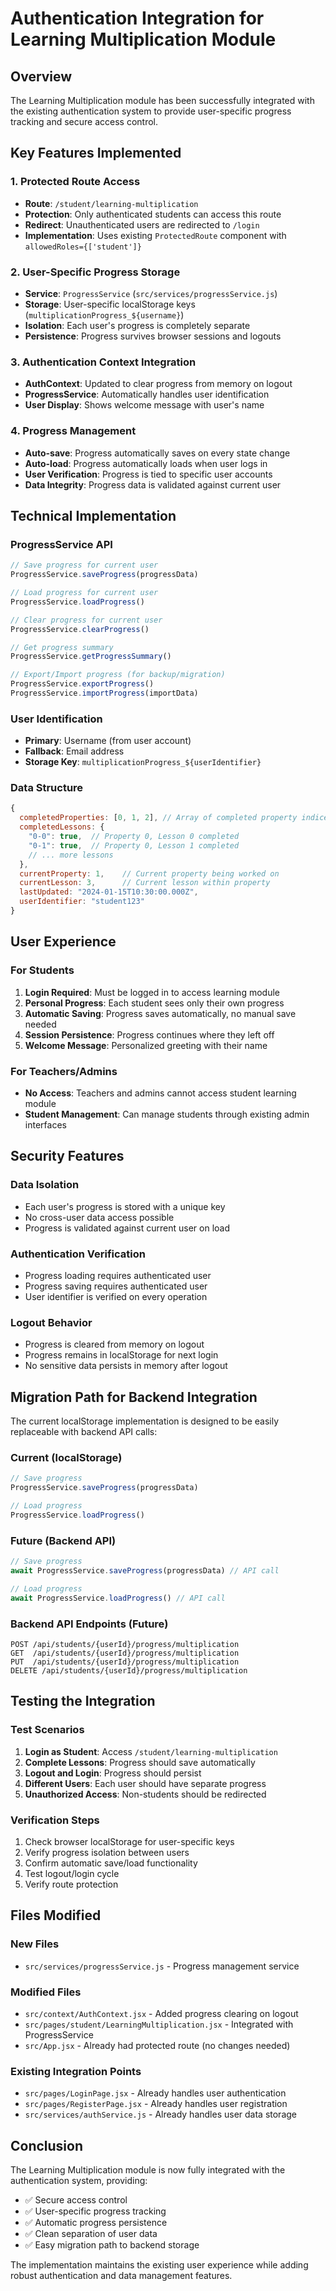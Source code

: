 # Authentication Integration for Learning Multiplication Module

## Overview
The Learning Multiplication module has been successfully integrated with the existing authentication system to provide user-specific progress tracking and secure access control.

## Key Features Implemented

### 1. Protected Route Access
- **Route**: `/student/learning-multiplication`
- **Protection**: Only authenticated students can access this route
- **Redirect**: Unauthenticated users are redirected to `/login`
- **Implementation**: Uses existing `ProtectedRoute` component with `allowedRoles={['student']}`

### 2. User-Specific Progress Storage
- **Service**: `ProgressService` (`src/services/progressService.js`)
- **Storage**: User-specific localStorage keys (`multiplicationProgress_${username}`)
- **Isolation**: Each user's progress is completely separate
- **Persistence**: Progress survives browser sessions and logouts

### 3. Authentication Context Integration
- **AuthContext**: Updated to clear progress from memory on logout
- **ProgressService**: Automatically handles user identification
- **User Display**: Shows welcome message with user's name

### 4. Progress Management
- **Auto-save**: Progress automatically saves on every state change
- **Auto-load**: Progress automatically loads when user logs in
- **User Verification**: Progress is tied to specific user accounts
- **Data Integrity**: Progress data is validated against current user

## Technical Implementation

### ProgressService API
```javascript
// Save progress for current user
ProgressService.saveProgress(progressData)

// Load progress for current user
ProgressService.loadProgress()

// Clear progress for current user
ProgressService.clearProgress()

// Get progress summary
ProgressService.getProgressSummary()

// Export/Import progress (for backup/migration)
ProgressService.exportProgress()
ProgressService.importProgress(importData)
```

### User Identification
- **Primary**: Username (from user account)
- **Fallback**: Email address
- **Storage Key**: `multiplicationProgress_${userIdentifier}`

### Data Structure
```javascript
{
  completedProperties: [0, 1, 2], // Array of completed property indices
  completedLessons: {
    "0-0": true,  // Property 0, Lesson 0 completed
    "0-1": true,  // Property 0, Lesson 1 completed
    // ... more lessons
  },
  currentProperty: 1,    // Current property being worked on
  currentLesson: 3,      // Current lesson within property
  lastUpdated: "2024-01-15T10:30:00.000Z",
  userIdentifier: "student123"
}
```

## User Experience

### For Students
1. **Login Required**: Must be logged in to access learning module
2. **Personal Progress**: Each student sees only their own progress
3. **Automatic Saving**: Progress saves automatically, no manual save needed
4. **Session Persistence**: Progress continues where they left off
5. **Welcome Message**: Personalized greeting with their name

### For Teachers/Admins
- **No Access**: Teachers and admins cannot access student learning module
- **Student Management**: Can manage students through existing admin interfaces

## Security Features

### Data Isolation
- Each user's progress is stored with a unique key
- No cross-user data access possible
- Progress is validated against current user on load

### Authentication Verification
- Progress loading requires authenticated user
- Progress saving requires authenticated user
- User identifier is verified on every operation

### Logout Behavior
- Progress is cleared from memory on logout
- Progress remains in localStorage for next login
- No sensitive data persists in memory after logout

## Migration Path for Backend Integration

The current localStorage implementation is designed to be easily replaceable with backend API calls:

### Current (localStorage)
```javascript
// Save progress
ProgressService.saveProgress(progressData)

// Load progress  
ProgressService.loadProgress()
```

### Future (Backend API)
```javascript
// Save progress
await ProgressService.saveProgress(progressData) // API call

// Load progress
await ProgressService.loadProgress() // API call
```

### Backend API Endpoints (Future)
```
POST /api/students/{userId}/progress/multiplication
GET  /api/students/{userId}/progress/multiplication
PUT  /api/students/{userId}/progress/multiplication
DELETE /api/students/{userId}/progress/multiplication
```

## Testing the Integration

### Test Scenarios
1. **Login as Student**: Access `/student/learning-multiplication`
2. **Complete Lessons**: Progress should save automatically
3. **Logout and Login**: Progress should persist
4. **Different Users**: Each user should have separate progress
5. **Unauthorized Access**: Non-students should be redirected

### Verification Steps
1. Check browser localStorage for user-specific keys
2. Verify progress isolation between users
3. Confirm automatic save/load functionality
4. Test logout/login cycle
5. Verify route protection

## Files Modified

### New Files
- `src/services/progressService.js` - Progress management service

### Modified Files
- `src/context/AuthContext.jsx` - Added progress clearing on logout
- `src/pages/student/LearningMultiplication.jsx` - Integrated with ProgressService
- `src/App.jsx` - Already had protected route (no changes needed)

### Existing Integration Points
- `src/pages/LoginPage.jsx` - Already handles user authentication
- `src/pages/RegisterPage.jsx` - Already handles user registration
- `src/services/authService.js` - Already handles user data storage

## Conclusion

The Learning Multiplication module is now fully integrated with the authentication system, providing:
- ✅ Secure access control
- ✅ User-specific progress tracking
- ✅ Automatic progress persistence
- ✅ Clean separation of user data
- ✅ Easy migration path to backend storage

The implementation maintains the existing user experience while adding robust authentication and data management features.

